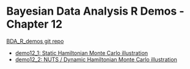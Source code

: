 # Bayesian Data Analysis R Demos - Chapter 12

[BDA_R_demos git repo](https://github.com/avehtari/BDA_R_demos/)

- [demo12_1: Static Hamiltonian Monte Carlo illustration](https://avehtari.github.io/BDA_R_demos/demos_ch12/demo12_1.html)
- [demo12_2: NUTS / Dynamic Hamiltonian Monte Carlo illustration](https://avehtari.github.io/BDA_R_demos/demos_ch12/demo12_2.html)

